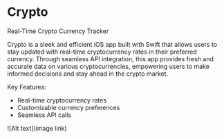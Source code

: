 # Crypto
 Real-Time Crypto Currency Tracker


Crypto is a sleek and efficient iOS app built with Swift that allows users to stay updated with real-time cryptocurrency rates in their preferred currency. Through seamless API integration, this app provides fresh and accurate data on various cryptocurrencies, empowering users to make informed decisions and stay ahead in the crypto market.

Key Features:

- Real-time cryptocurrency rates
- Customizable currency preferences
- Seamless API calls

![Alt text](image link)
